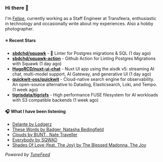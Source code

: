 ### Hi there 👋

I'm [Felipe](https://felipevm.com), currently working as a Staff Engineer at Transfeera, enthusiastic in technology and occasionally write about my experiences. Also a hobby photographer.

#### ⭐ Recent Stars
- **[sbdchd/squawk](https://github.com/sbdchd/squawk)** - 🐘 Linter for Postgres migrations &amp; SQL (1 day ago)
- **[sbdchd/squawk-action](https://github.com/sbdchd/squawk-action)** - Github Action for Linting Postgres Migrations with Squawk (1 day ago)
- **[HugoRCD/nuxt-ui-chat](https://github.com/HugoRCD/nuxt-ui-chat)** - Nuxt UI app using the aisdk v5: streaming AI chat, multi-model support, AI Gateway, and generative UI (1 day ago)
- **[quickwit-oss/quickwit](https://github.com/quickwit-oss/quickwit)** - Cloud-native search engine for observability. An open-source alternative to Datadog, Elasticsearch, Loki, and Tempo. (1 week ago)
- **[tigrisdata/tigrisfs](https://github.com/tigrisdata/tigrisfs)** - High performance FUSE filesystem for AI workloads with S3 compatible backends (1 week ago)

#### 🎧 What I have been listening
- [Delante by Lodgerz](https://open.spotify.com/track/3m0cKFBobiuIuNDzOCQJSN)
- [These Words by Badger, Natasha Bedingfield](https://open.spotify.com/track/7leW1Dmvs9A4oDh9i5Qwpz)
- [Clouds by BUNT., Nate Traveller](https://open.spotify.com/track/2lWc1iJlz2NVcStV5fbtPG)
- [Everybody by SQWAD](https://open.spotify.com/track/3ly7EyAG3qv3wlGBAf7gIF)
- [Shades Of Love (feat. The Joy) by The Blessed Madonna, The Joy](https://open.spotify.com/track/28pQcTJag5xFasUq2fw9PK)

_Powered by [TuneFeed](https://tunefeed.app?ref=github.com)_
